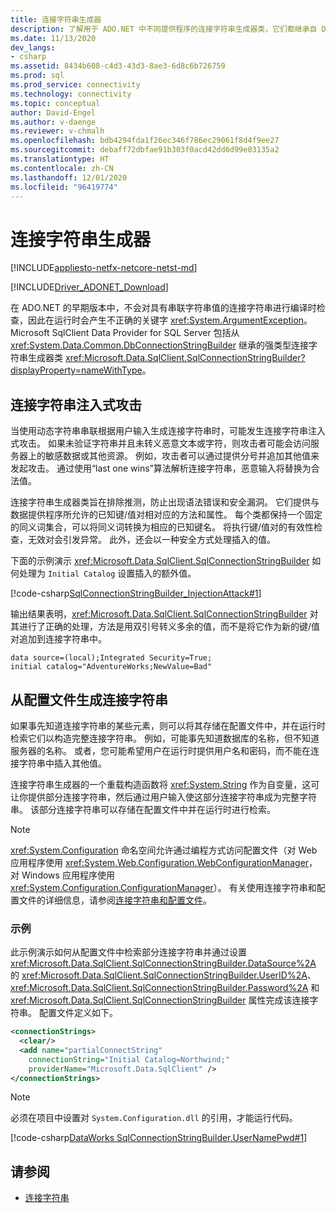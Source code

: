 ```yaml
---
title: 连接字符串生成器
description: 了解用于 ADO.NET 中不同提供程序的连接字符串生成器类，它们都继承自 DbConnectionStringBuilder。
ms.date: 11/13/2020
dev_langs:
- csharp
ms.assetid: 8434b608-c4d3-43d3-8ae3-6d8c6b726759
ms.prod: sql
ms.prod_service: connectivity
ms.technology: connectivity
ms.topic: conceptual
author: David-Engel
ms.author: v-daenge
ms.reviewer: v-chmalh
ms.openlocfilehash: bdb4294fda1f26ec346f786ec29061f8d4f9ee27
ms.sourcegitcommit: debaff72dbfae91b303f0acd42dd6d99e03135a2
ms.translationtype: HT
ms.contentlocale: zh-CN
ms.lasthandoff: 12/01/2020
ms.locfileid: "96419774"
---
```

# <a name="connection-string-builders"></a>连接字符串生成器

[!INCLUDE[appliesto-netfx-netcore-netst-md](../../includes/appliesto-netfx-netcore-netst-md.md)]

[!INCLUDE[Driver_ADONET_Download](../../includes/driver_adonet_download.md)]

在 ADO.NET 的早期版本中，不会对具有串联字符串值的连接字符串进行编译时检查，因此在运行时会产生不正确的关键字 <xref:System.ArgumentException>。 Microsoft SqlClient Data Provider for SQL Server 包括从 <xref:System.Data.Common.DbConnectionStringBuilder> 继承的强类型连接字符串生成器类 <xref:Microsoft.Data.SqlClient.SqlConnectionStringBuilder?displayProperty=nameWithType>。

## <a name="connection-string-injection-attacks"></a>连接字符串注入式攻击

当使用动态字符串串联根据用户输入生成连接字符串时，可能发生连接字符串注入式攻击。 如果未验证字符串并且未转义恶意文本或字符，则攻击者可能会访问服务器上的敏感数据或其他资源。 例如，攻击者可以通过提供分号并追加其他值来发起攻击。 通过使用“last one wins”算法解析连接字符串，恶意输入将替换为合法值。

连接字符串生成器类旨在排除推测，防止出现语法错误和安全漏洞。 它们提供与数据提供程序所允许的已知键/值对相对应的方法和属性。 每个类都保持一个固定的同义词集合，可以将同义词转换为相应的已知键名。 将执行键/值对的有效性检查，无效对会引发异常。 此外，还会以一种安全方式处理插入的值。

下面的示例演示 <xref:Microsoft.Data.SqlClient.SqlConnectionStringBuilder> 如何处理为 `Initial Catalog` 设置插入的额外值。

[!code-csharp[SqlConnectionStringBuilder_InjectionAttack#1](~/../sqlclient/doc/samples/SqlConnectionStringBuilder_InjectionAttack.cs#1)]

输出结果表明，<xref:Microsoft.Data.SqlClient.SqlConnectionStringBuilder> 对其进行了正确的处理，方法是用双引号转义多余的值，而不是将它作为新的键/值对追加到连接字符串中。

```output
data source=(local);Integrated Security=True;
initial catalog="AdventureWorks;NewValue=Bad"
```

## <a name="building-connection-strings-from-configuration-files"></a>从配置文件生成连接字符串

如果事先知道连接字符串的某些元素，则可以将其存储在配置文件中，并在运行时检索它们以构造完整连接字符串。 例如，可能事先知道数据库的名称，但不知道服务器的名称。 或者，您可能希望用户在运行时提供用户名和密码，而不能在连接字符串中插入其他值。

连接字符串生成器的一个重载构造函数将 <xref:System.String> 作为自变量，这可让你提供部分连接字符串，然后通过用户输入使这部分连接字符串成为完整字符串。 该部分连接字符串可以存储在配置文件中并在运行时进行检索。

> [!NOTE]
> <xref:System.Configuration> 命名空间允许通过编程方式访问配置文件（对 Web 应用程序使用 <xref:System.Web.Configuration.WebConfigurationManager>，对 Windows 应用程序使用 <xref:System.Configuration.ConfigurationManager>）。 有关使用连接字符串和配置文件的详细信息，请参阅[连接字符串和配置文件](connection-strings-and-configuration-files.md)。

### <a name="example"></a>示例

此示例演示如何从配置文件中检索部分连接字符串并通过设置 <xref:Microsoft.Data.SqlClient.SqlConnectionStringBuilder.DataSource%2A> 的 <xref:Microsoft.Data.SqlClient.SqlConnectionStringBuilder.UserID%2A>、<xref:Microsoft.Data.SqlClient.SqlConnectionStringBuilder.Password%2A> 和 <xref:Microsoft.Data.SqlClient.SqlConnectionStringBuilder> 属性完成该连接字符串。 配置文件定义如下。

```xml
<connectionStrings>
  <clear/>
  <add name="partialConnectString"
    connectionString="Initial Catalog=Northwind;"
    providerName="Microsoft.Data.SqlClient" />
</connectionStrings>
```

> [!NOTE]
> 必须在项目中设置对 `System.Configuration.dll` 的引用，才能运行代码。

[!code-csharp[DataWorks SqlConnectionStringBuilder.UserNamePwd#1](~/../sqlclient/doc/samples/SqlConnectionStringBuilder_UserNamePwd.cs#1)]
  
## <a name="see-also"></a>请参阅

- [连接字符串](connection-strings.md)
